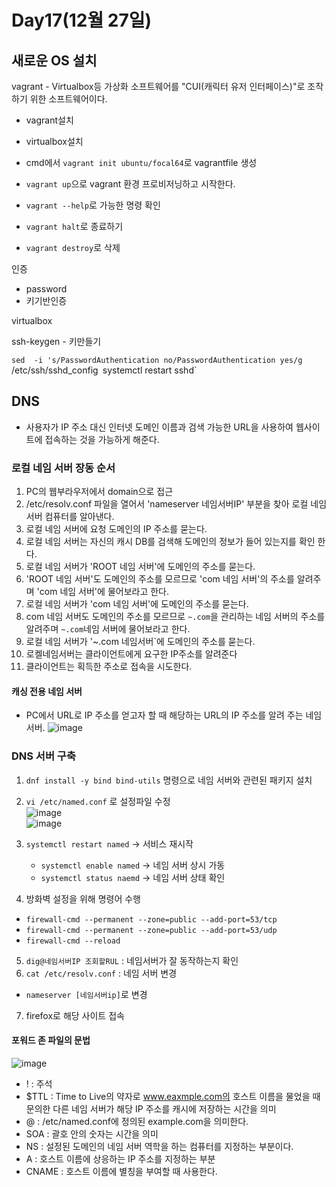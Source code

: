 # Day17(12월 27일)

## 새로운 OS 설치

vagrant - Virtualbox등 가상화 소프트웨어를 "CUI(캐릭터 유저 인터페이스)"로 조작하기 위한 소프트웨어이다.

- vagrant설치
- virtualbox설치

- cmd에서 `vagrant init ubuntu/focal64`로 vagrantfile 생성
- `vagrant up`으로 vagrant 환경 프로비저닝하고 시작한다.
- `vagrant --help`로 가능한 명령 확인
- `vagrant halt`로 종료하기
- `vagrant destroy`로 삭제


인증
- password
- 키기반인증

virtualbox

ssh-keygen - 키만들기

 `sed  -i 's/PasswordAuthentication no/PasswordAuthentication yes/g` /etc/ssh/sshd_config`
 `systemctl  restart sshd`


 ## DNS
 - 사용자가 IP 주소 대신 인터넷 도메인 이름과 검색 가능한 URL을 사용하여 웹사이트에 접속하는 것을 가능하게 해준다.

### 로컬 네임 서버 장동 순서
1. PC의 웹부라우저에서 domain으로 접근
2. /etc/resolv.conf 파일을 열어서 'nameserver 네임서버IP' 부분을 찾아 로컬 네임 서버 컴퓨터를 알아낸다.
3. 로컬 네임 서버에 요청 도메인의 IP 주소를 묻는다.
4. 로컬 네임 서버는 자신의 캐시 DB를 검색해 도메인의 정보가 들어 있는지를 확인 한다.
5. 로컬 네임 서버가 'ROOT 네임 서버'에 도메인의 주소를 묻는다.
6. 'ROOT 네임 서버'도 도메인의 주소를 모르므로 'com 네임 서버'의 주소를 알려주며 'com 네임 서버'에 물어보라고 한다.
7. 로컬 네임 서버가 'com 네임 서버'에 도메인의 주소를 묻는다.
8. com 네임 서버도 도메인의 주소를 모르므로 `~.com`을 관리하는 네임 서버의 주소를 알려주며 `~.com`네임 서버에 물어보라고 한다.
9. 로컬 네임 서버가 '~.com 네임서버`에 도메인의 주소를 묻는다.
10. 로켈네임서버는 클라이언트에게 요구한 IP주소를 알려준다
11. 클라이언트는 획득한 주소로 접속을 시도한다.

#### 캐싱 전용 네임 서버
- PC에서 URL로 IP 주소를 얻고자 할 때 해당하는 URL의 IP 주소를 알려 주는 네임 서버.
![image](https://github.com/JoEunSae/Metanet-Internship/assets/83803199/af961848-416b-4684-a19f-29079e2aa143)


### DNS 서버 구축

1. `dnf install -y bind bind-utils` 명령으로 네임 서버와 관련된 패키지 설치 
2. `vi /etc/named.conf` 로 설정파일 수정<br>
![image](https://github.com/JoEunSae/Metanet-Internship/assets/83803199/a40a2d1c-66d5-4cda-8cc5-99232eba2099)<br>
![image](https://github.com/JoEunSae/Metanet-Internship/assets/83803199/0f71b2ee-5412-42b2-98bc-e94155064efa)

3. `systemctl restart named` -> 서비스 재시작
   - `systemctl enable named` -> 네임 서버 상시 가동
   - `systemctl status naemd` -> 네임 서버 상태 확인
4. 방화벽 설정을 위해 명령어 수행
- `firewall-cmd --permanent --zone=public --add-port=53/tcp`
- `firewall-cmd --permanent --zone=public --add-port=53/udp`
- `firewall-cmd --reload `
5. `dig@네임서버IP 조회할RUL` : 네임서버가 잘 동작하는지 확인
6. `cat /etc/resolv.conf` : 네임 서버 변경
- `nameserver [네임서버ip]`로 변경

7. firefox로 해당 사이트 접속

#### 포워드 존 파일의 문법

![image](https://github.com/JoEunSae/Metanet-Internship/assets/83803199/810ab4f6-38b1-4f0c-a9a7-7f023bf27359)

- ! : 주석
- $TTL : Time to Live의 약자로 www.eaxmple.com의 호스트 이름을 물었을 때 문의한 다른 네임 서버가 해당 IP 주소를 캐시에 저장하는 시간을 의미
- @ : /etc/named.conf에 정의된 example.com을 의미한다.
- SOA : 괄호 안의 숫자는 시간을 의미
- NS : 설정된 도메인의 네임 서버 역학을 하는 컴퓨터를 지정하는 부분이다.
- A : 호스트 이름에 상응하는 IP 주소를 지정하는 부분
- CNAME : 호스트 이름에 별칭을 부여할 때 사용한다.



